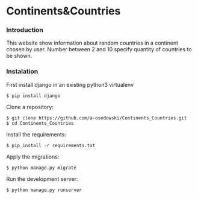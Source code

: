 # Continents&Countries

### Introduction
This website show information about random countries in a continent chosen by user. Number between 2 and 10 specify quantity of countries to be shown.

### Instalation
First install django in an existing python3 virtualenv

    $ pip install django
    
Clone a repository:

    $ git clone https://github.com/a-osedowski/Continents_Countries.git
    $ cd Continents_Countries
    
Install the requirements:

    $ pip install -r requirements.txt
    
Apply the migrations:

    $ python manage.py migrate
    
Run the development server:

    $ python manage.py runserver